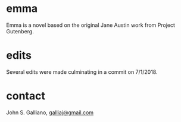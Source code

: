 # emma
Emma is a novel based on the original Jane Austin work from Project Gutenberg.

# edits
Several edits were made culminating in a commit on 7/1/2018.

# contact
John S. Galliano, galliaj@gmail.com
